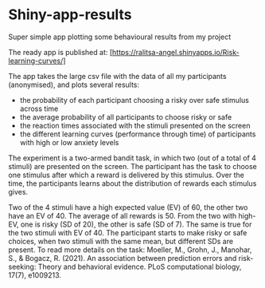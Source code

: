 # Shiny-app-results
Super simple app plotting some behavioural results from my project

The ready app is published at: [https://ralitsa-angel.shinyapps.io/Risk-learning-curves/]


The app takes the large csv file with the data of all my participants (anonymised), and plots several results:
- the probability of each participant choosing a risky over safe stimulus across time 
- the average probability of all participants to choose risky or safe 
- the reaction times associated with the stimuli presented on the screen
- the different learning curves (performance through time) of participants with high or low anxiety levels 

The experiment is a two-armed bandit task, in which two (out of a total of 4 stimuli) are presented on the screen. The participant has the task to choose one stimulus after which a reward is delivered by this stimulus. Over the time, the participants learns about the distribution of rewards each stimulus gives. 

Two of the 4 stimuli have a high expected value (EV) of 60, the other two have an EV of 40. The average of all rewards is 50. 
From the two with high-EV, one is risky (SD of 20), the other is safe (SD of 7). The same is true for the two stimuli with EV of 40. 
The participant starts to make risky or safe choices, when two stimuli with the same mean, but different SDs are present. 
To read more details on the task: Moeller, M., Grohn, J., Manohar, S., & Bogacz, R. (2021). An association between prediction errors and risk-seeking: Theory and behavioral evidence. PLoS computational biology, 17(7), e1009213.

